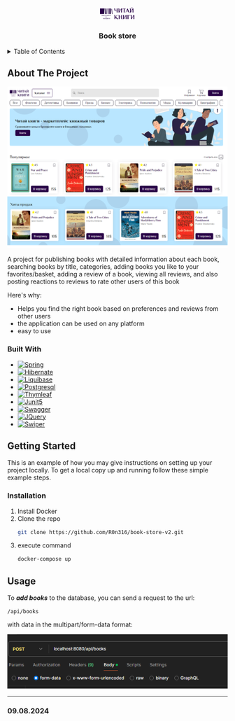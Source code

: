 <!-- PROJECT LOGO -->
<br />
<div align="center">
    <img src="readme/logo.svg" alt="Logo" width="80">

<h3 align="center">Book store</h3>
</div>




<details>
  <summary>Table of Contents</summary>
  <ol>
    <li>
      <a href="#about-the-project">About The Project</a>
      <ul>
        <li><a href="#built-with">Built With</a></li>
      </ul>
    </li>
    <li>
      <a href="#getting-started">Getting Started</a>
      <ul>
        <li><a href="#installation">Installation</a></li>
      </ul>
    </li>
    <li><a href="#usage">Usage</a></li>
  </ol>
</details>



<!-- ABOUT THE PROJECT -->
## About The Project

![Product Name Screen Shot](readme/project.png)

A project for publishing books with detailed information about each book, searching books by title, categories, adding books you like to your favorites/basket, adding a review of a book, viewing all reviews, and also posting reactions to reviews to rate other users of this book

Here's why:
* Helps you find the right book based on preferences and reviews from other users
* the application can be used on any platform
* easy to use


### Built With


* [![Spring][Spring]][Spring-url]
* [![Hibernate][Hibernate]][Hibernate-url]
* [![Liquibase][Liquibase]][Liquibase-url]
* [![Postgresql][Postgresql]][Postgresql-url]
* [![Thymleaf][Thymeleaf]][Thymleaf-url]
* [![Junit5][Junit5]][Junit5-url]
* [![Swagger][Swagger]][Swagger-url]
* [![JQuery][JQuery.com]][JQuery-url]
* [![Swiper][Swiper]][Swiper-url]




<!-- GETTING STARTED -->
## Getting Started

This is an example of how you may give instructions on setting up your project locally.
To get a local copy up and running follow these simple example steps.

### Installation

1. Install Docker
2. Clone the repo
   ```sh
   git clone https://github.com/R0n316/book-store-v2.git
   ```
3. execute command
   ```sh
   docker-compose up
   ```




<!-- USAGE EXAMPLES -->
## Usage

To ___add books___ to the database, you can send a request to the url:
```http request
/api/books
```
with data in the multipart/form-data format:

![Product Name Screen Shot](readme/add-book.png)




<!-- MARKDOWN LINKS & IMAGES -->
<!-- https://www.markdownguide.org/basic-syntax/#reference-style-links -->

[Spring]: https://camo.githubusercontent.com/621ad45e5af2fa8ce30932b8e9a5c6561ec0b3180845ec409a932da8bb5e09f6/68747470733a2f2f696d672e736869656c64732e696f2f7374617469632f76313f7374796c653d666f722d7468652d6261646765266d6573736167653d537072696e6726636f6c6f723d364442333346266c6f676f3d537072696e67266c6f676f436f6c6f723d464646464646266c6162656c3d
[Spring-url]: https://spring.io/projects/spring-framework
[Hibernate]: https://camo.githubusercontent.com/06b0c4daa865c184fbaccc029d1cd443dac10e534d6715dd1b51c2463a30210b/68747470733a2f2f696d672e736869656c64732e696f2f7374617469632f76313f7374796c653d666f722d7468652d6261646765266d6573736167653d48696265726e61746526636f6c6f723d353936363643266c6f676f3d48696265726e617465266c6f676f436f6c6f723d464646464646266c6162656c3d
[Hibernate-url]: https://hibernate.org/
[Liquibase]: https://camo.githubusercontent.com/69f28a75c3e7afd63269bd7e775cfea378001cd4aaa612844ad2234d6c17a5a6/68747470733a2f2f696d672e736869656c64732e696f2f7374617469632f76313f7374796c653d666f722d7468652d6261646765266d6573736167653d4c697175696261736526636f6c6f723d323936324646266c6f676f3d4c6971756962617365266c6f676f436f6c6f723d464646464646266c6162656c3d
[Liquibase-url]: https://www.liquibase.com/
[Thymeleaf]: https://camo.githubusercontent.com/2e880f0e3197b6465223a6a28d93d9b1bce9cc6e00060ae102d1526da8e720e2/68747470733a2f2f696d672e736869656c64732e696f2f7374617469632f76313f7374796c653d666f722d7468652d6261646765266d6573736167653d5468796d656c65616626636f6c6f723d303035463046266c6f676f3d5468796d656c656166266c6f676f436f6c6f723d464646464646266c6162656c3d
[Thymleaf-url]: https://www.thymeleaf.org/
[Junit5]: https://camo.githubusercontent.com/0ec0af3112b73b519c79846f78d224a64c09512fb5018b96453dc59f5fa0a463/68747470733a2f2f696d672e736869656c64732e696f2f7374617469632f76313f7374796c653d666f722d7468652d6261646765266d6573736167653d4a556e69743526636f6c6f723d323541313632266c6f676f3d4a556e697435266c6f676f436f6c6f723d464646464646266c6162656c3d
[Junit5-url]: https://junit.org/junit5/
[Postgresql]: https://img.shields.io/static/v1?style=for-the-badge&message=PostgreSQL&color=4169E1&logo=PostgreSQL&logoColor=FFFFFF&label=
[Postgresql-url]: https://www.postgresql.org/
[Swagger]: https://img.shields.io/static/v1?style=for-the-badge&message=Swagger&color=222222&logo=Swagger&logoColor=85EA2D&label=
[Swagger-url]: https://swagger.io/
[JQuery.com]: https://img.shields.io/badge/jQuery-0769AD?style=for-the-badge&logo=jquery&logoColor=white
[JQuery-url]: https://jquery.com
[Swiper]: https://img.shields.io/static/v1?style=for-the-badge&message=Swiper&color=6332F6&logo=Swiper&logoColor=FFFFFF&label=
[Swiper-url]: https://swiperjs.com/

---
### 09.08.2024